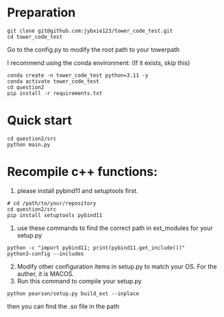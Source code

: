 # Preparation
```shell
git clone git@github.com:jybxie123/tower_code_test.git
cd tower_code_test
```
Go to the config.py to modify the root path to your towerpath

I recommend using the conda environment: (If it exists, skip this)
```shell
conda create -n tower_code_test python=3.11 -y
conda activate tower_code_test
cd question2
pip install -r requirements.txt
```

# Quick start
```shell
cd question2/src
python main.py
```

# Recompile c++ functions:

1. please install pybind11 and setuptools first.
```shell
# cd /path/to/your/repository
cd question2/src
pip install setuptools pybind11
```
1. use these commands to find the correct path in ext_modules for your setup.py
```shell
python -c "import pybind11; print(pybind11.get_include())"
python3-config --includes
```
2. Modify other configuration items in setup.py to match your OS. For the auther, it is MACOS.
3. Run this command to compile your setup.py
```shell
python pearson/setup.py build_ext --inplace
```
then you can find the .so file in the path


